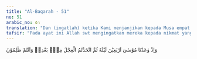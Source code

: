 ```yaml
---
title: "Al-Baqarah - 51"
no: 51
arabic_no: ٥١
translation: "Dan (ingatlah) ketika Kami menjanjikan kepada Musa empat puluh malam. Kemudian kamu (Bani Israil) menjadikan (patung) anak sapi (sebagai sesembahan) setelah (kepergian)nya, dan kamu (menjadi) orang yang zalim."
tafsir: "Pada ayat ini Allah swt mengingatkan mereka kepada nikmat yang lain sesudah nikmat-nikmat-Nya yang tersebut di atas, yaitu Allah menjanjikan kepada Musa a.s. akan memberikan Taurat kepadanya, dan Allah menentukan waktunya yaitu selama 40 malam. Mereka menganggap bahwa waktu yang ditetapkan itu terlalu lama maka mereka membuat patung anak sapi dari emas dan mereka sembah. Dengan demikian mereka telah menganiaya diri mereka sendiri karena perbuatan syirik yang mereka lakukan. \n\nSikap mereka itu sangat mengherankan, sebab janji Allah kepada Nabi Musa a.s. akan menurunkan Kitab Taurat sebenarnya merupakan nikmat dan keutamaan yang amat besar bagi Bani Israil, tetapi mereka balas dengan perbuatan yang amat keji, yaitu kekafiran dan kebodohan."
---
```


وَاِذْ وٰعَدْنَا مُوْسٰىٓ اَرْبَعِيْنَ لَيْلَةً ثُمَّ اتَّخَذْتُمُ الْعِجْلَ مِنْۢ بَعْدِهٖ وَاَنْتُمْ ظٰلِمُوْنَ
